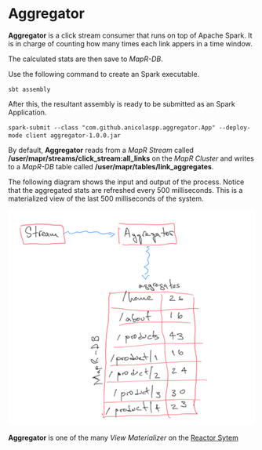 # Aggregator

**Aggregator** is a click stream consumer that runs on top of Apache Spark. It is in charge of counting how many times each link appers in a time window.

The calculated stats are then save to *MapR-DB*.

Use the following command to create an Spark executable.

```shell
sbt assembly 
```

After this, the resultant assembly is ready to be submitted as an Spark Application.

```shell
spark-submit --class "com.github.anicolaspp.aggregator.App" --deploy-mode client aggregator-1.0.0.jar
```

By default, **Aggregator** reads from a *MapR Stream* called **/user/mapr/streams/click_stream:all_links** on the *MapR Cluster* and writes to a *MapR-DB* table called **/user/mapr/tables/link_aggregates**.

The following diagram shows the input and output of the process. Notice that the aggregated stats are refreshed every 500 milliseconds. This is a materialized view of the last 500 milliseconds of the system. 

![](./aggregator.PNG)

**Aggregator** is one of the many *View Materializer* on the [Reactor Sytem](https://github.com/anicolaspp/reactor/)
